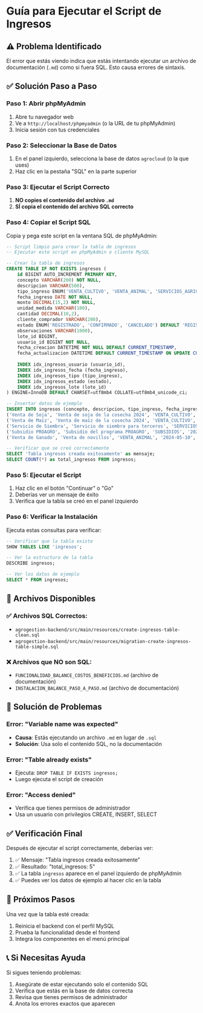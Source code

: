 # Guía para Ejecutar el Script de Ingresos

## ⚠️ Problema Identificado
El error que estás viendo indica que estás intentando ejecutar un archivo de documentación (`.md`) como si fuera SQL. Esto causa errores de sintaxis.

## ✅ Solución Paso a Paso

### Paso 1: Abrir phpMyAdmin
1. Abre tu navegador web
2. Ve a `http://localhost/phpmyadmin` (o la URL de tu phpMyAdmin)
3. Inicia sesión con tus credenciales

### Paso 2: Seleccionar la Base de Datos
1. En el panel izquierdo, selecciona la base de datos `agrocloud` (o la que uses)
2. Haz clic en la pestaña "SQL" en la parte superior

### Paso 3: Ejecutar el Script Correcto
1. **NO copies el contenido del archivo `.md`**
2. **SÍ copia el contenido del archivo SQL correcto**

### Paso 4: Copiar el Script SQL
Copia y pega este script en la ventana SQL de phpMyAdmin:

```sql
-- Script limpio para crear la tabla de ingresos
-- Ejecutar este script en phpMyAdmin o cliente MySQL

-- Crear la tabla de ingresos
CREATE TABLE IF NOT EXISTS ingresos (
    id BIGINT AUTO_INCREMENT PRIMARY KEY,
    concepto VARCHAR(200) NOT NULL,
    descripcion VARCHAR(500),
    tipo_ingreso ENUM('VENTA_CULTIVO', 'VENTA_ANIMAL', 'SERVICIOS_AGRICOLAS', 'SUBSIDIOS', 'OTROS_INGRESOS') NOT NULL,
    fecha_ingreso DATE NOT NULL,
    monto DECIMAL(15,2) NOT NULL,
    unidad_medida VARCHAR(100),
    cantidad DECIMAL(10,2),
    cliente_comprador VARCHAR(200),
    estado ENUM('REGISTRADO', 'CONFIRMADO', 'CANCELADO') DEFAULT 'REGISTRADO',
    observaciones VARCHAR(1000),
    lote_id BIGINT,
    usuario_id BIGINT NOT NULL,
    fecha_creacion DATETIME NOT NULL DEFAULT CURRENT_TIMESTAMP,
    fecha_actualizacion DATETIME DEFAULT CURRENT_TIMESTAMP ON UPDATE CURRENT_TIMESTAMP,
    
    INDEX idx_ingresos_usuario (usuario_id),
    INDEX idx_ingresos_fecha (fecha_ingreso),
    INDEX idx_ingresos_tipo (tipo_ingreso),
    INDEX idx_ingresos_estado (estado),
    INDEX idx_ingresos_lote (lote_id)
) ENGINE=InnoDB DEFAULT CHARSET=utf8mb4 COLLATE=utf8mb4_unicode_ci;

-- Insertar datos de ejemplo
INSERT INTO ingresos (concepto, descripcion, tipo_ingreso, fecha_ingreso, monto, unidad_medida, cantidad, cliente_comprador, estado, lote_id, usuario_id) VALUES
('Venta de Soja', 'Venta de soja de la cosecha 2024', 'VENTA_CULTIVO', '2024-03-15', 150000.00, 'toneladas', 50.00, 'Cooperativa San Martín', 'CONFIRMADO', 1, 1),
('Venta de Maíz', 'Venta de maíz de la cosecha 2024', 'VENTA_CULTIVO', '2024-04-20', 80000.00, 'toneladas', 40.00, 'Molino Central', 'CONFIRMADO', 1, 1),
('Servicio de Siembra', 'Servicio de siembra para terceros', 'SERVICIOS_AGRICOLAS', '2024-02-10', 25000.00, 'hectáreas', 100.00, 'Estancia La Esperanza', 'CONFIRMADO', NULL, 1),
('Subsidio PROAGRO', 'Subsidio del programa PROAGRO', 'SUBSIDIOS', '2024-01-15', 45000.00, NULL, NULL, 'Gobierno Nacional', 'CONFIRMADO', NULL, 1),
('Venta de Ganado', 'Venta de novillos', 'VENTA_ANIMAL', '2024-05-10', 120000.00, 'cabezas', 20.00, 'Frigorífico del Sur', 'REGISTRADO', NULL, 1);

-- Verificar que se creó correctamente
SELECT 'Tabla ingresos creada exitosamente' as mensaje;
SELECT COUNT(*) as total_ingresos FROM ingresos;
```

### Paso 5: Ejecutar el Script
1. Haz clic en el botón "Continuar" o "Go"
2. Deberías ver un mensaje de éxito
3. Verifica que la tabla se creó en el panel izquierdo

### Paso 6: Verificar la Instalación
Ejecuta estas consultas para verificar:

```sql
-- Verificar que la tabla existe
SHOW TABLES LIKE 'ingresos';

-- Ver la estructura de la tabla
DESCRIBE ingresos;

-- Ver los datos de ejemplo
SELECT * FROM ingresos;
```

## 📁 Archivos Disponibles

### ✅ Archivos SQL Correctos:
- `agrogestion-backend/src/main/resources/create-ingresos-table-clean.sql`
- `agrogestion-backend/src/main/resources/migration-create-ingresos-table-simple.sql`

### ❌ Archivos que NO son SQL:
- `FUNCIONALIDAD_BALANCE_COSTOS_BENEFICIOS.md` (archivo de documentación)
- `INSTALACION_BALANCE_PASO_A_PASO.md` (archivo de documentación)

## 🔧 Solución de Problemas

### Error: "Variable name was expected"
- **Causa**: Estás ejecutando un archivo `.md` en lugar de `.sql`
- **Solución**: Usa solo el contenido SQL, no la documentación

### Error: "Table already exists"
- Ejecuta: `DROP TABLE IF EXISTS ingresos;`
- Luego ejecuta el script de creación

### Error: "Access denied"
- Verifica que tienes permisos de administrador
- Usa un usuario con privilegios CREATE, INSERT, SELECT

## ✅ Verificación Final

Después de ejecutar el script correctamente, deberías ver:

1. ✅ Mensaje: "Tabla ingresos creada exitosamente"
2. ✅ Resultado: "total_ingresos: 5"
3. ✅ La tabla `ingresos` aparece en el panel izquierdo de phpMyAdmin
4. ✅ Puedes ver los datos de ejemplo al hacer clic en la tabla

## 🚀 Próximos Pasos

Una vez que la tabla esté creada:

1. Reinicia el backend con el perfil MySQL
2. Prueba la funcionalidad desde el frontend
3. Integra los componentes en el menú principal

## 📞 Si Necesitas Ayuda

Si sigues teniendo problemas:

1. Asegúrate de estar ejecutando solo el contenido SQL
2. Verifica que estás en la base de datos correcta
3. Revisa que tienes permisos de administrador
4. Anota los errores exactos que aparecen
